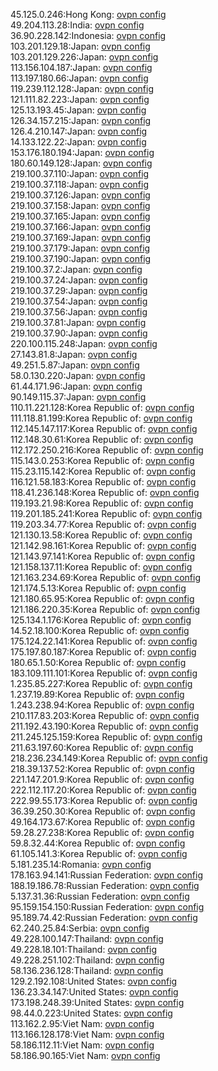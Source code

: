 45.125.0.246:Hong Kong: [ovpn config](vpn/45_125_0_246.ovpn)  
49.204.113.28:India: [ovpn config](vpn/49_204_113_28.ovpn)  
36.90.228.142:Indonesia: [ovpn config](vpn/36_90_228_142.ovpn)  
103.201.129.18:Japan: [ovpn config](vpn/103_201_129_18.ovpn)  
103.201.129.226:Japan: [ovpn config](vpn/103_201_129_226.ovpn)  
113.156.104.187:Japan: [ovpn config](vpn/113_156_104_187.ovpn)  
113.197.180.66:Japan: [ovpn config](vpn/113_197_180_66.ovpn)  
119.239.112.128:Japan: [ovpn config](vpn/119_239_112_128.ovpn)  
121.111.82.223:Japan: [ovpn config](vpn/121_111_82_223.ovpn)  
125.13.193.45:Japan: [ovpn config](vpn/125_13_193_45.ovpn)  
126.34.157.215:Japan: [ovpn config](vpn/126_34_157_215.ovpn)  
126.4.210.147:Japan: [ovpn config](vpn/126_4_210_147.ovpn)  
14.133.122.22:Japan: [ovpn config](vpn/14_133_122_22.ovpn)  
153.176.180.194:Japan: [ovpn config](vpn/153_176_180_194.ovpn)  
180.60.149.128:Japan: [ovpn config](vpn/180_60_149_128.ovpn)  
219.100.37.110:Japan: [ovpn config](vpn/219_100_37_110.ovpn)  
219.100.37.118:Japan: [ovpn config](vpn/219_100_37_118.ovpn)  
219.100.37.126:Japan: [ovpn config](vpn/219_100_37_126.ovpn)  
219.100.37.158:Japan: [ovpn config](vpn/219_100_37_158.ovpn)  
219.100.37.165:Japan: [ovpn config](vpn/219_100_37_165.ovpn)  
219.100.37.166:Japan: [ovpn config](vpn/219_100_37_166.ovpn)  
219.100.37.169:Japan: [ovpn config](vpn/219_100_37_169.ovpn)  
219.100.37.179:Japan: [ovpn config](vpn/219_100_37_179.ovpn)  
219.100.37.190:Japan: [ovpn config](vpn/219_100_37_190.ovpn)  
219.100.37.2:Japan: [ovpn config](vpn/219_100_37_2.ovpn)  
219.100.37.24:Japan: [ovpn config](vpn/219_100_37_24.ovpn)  
219.100.37.29:Japan: [ovpn config](vpn/219_100_37_29.ovpn)  
219.100.37.54:Japan: [ovpn config](vpn/219_100_37_54.ovpn)  
219.100.37.56:Japan: [ovpn config](vpn/219_100_37_56.ovpn)  
219.100.37.81:Japan: [ovpn config](vpn/219_100_37_81.ovpn)  
219.100.37.90:Japan: [ovpn config](vpn/219_100_37_90.ovpn)  
220.100.115.248:Japan: [ovpn config](vpn/220_100_115_248.ovpn)  
27.143.81.8:Japan: [ovpn config](vpn/27_143_81_8.ovpn)  
49.251.5.87:Japan: [ovpn config](vpn/49_251_5_87.ovpn)  
58.0.130.220:Japan: [ovpn config](vpn/58_0_130_220.ovpn)  
61.44.171.96:Japan: [ovpn config](vpn/61_44_171_96.ovpn)  
90.149.115.37:Japan: [ovpn config](vpn/90_149_115_37.ovpn)  
110.11.221.128:Korea Republic of: [ovpn config](vpn/110_11_221_128.ovpn)  
111.118.81.199:Korea Republic of: [ovpn config](vpn/111_118_81_199.ovpn)  
112.145.147.117:Korea Republic of: [ovpn config](vpn/112_145_147_117.ovpn)  
112.148.30.61:Korea Republic of: [ovpn config](vpn/112_148_30_61.ovpn)  
112.172.250.216:Korea Republic of: [ovpn config](vpn/112_172_250_216.ovpn)  
115.143.0.253:Korea Republic of: [ovpn config](vpn/115_143_0_253.ovpn)  
115.23.115.142:Korea Republic of: [ovpn config](vpn/115_23_115_142.ovpn)  
116.121.58.183:Korea Republic of: [ovpn config](vpn/116_121_58_183.ovpn)  
118.41.236.148:Korea Republic of: [ovpn config](vpn/118_41_236_148.ovpn)  
119.193.21.98:Korea Republic of: [ovpn config](vpn/119_193_21_98.ovpn)  
119.201.185.241:Korea Republic of: [ovpn config](vpn/119_201_185_241.ovpn)  
119.203.34.77:Korea Republic of: [ovpn config](vpn/119_203_34_77.ovpn)  
121.130.13.58:Korea Republic of: [ovpn config](vpn/121_130_13_58.ovpn)  
121.142.98.161:Korea Republic of: [ovpn config](vpn/121_142_98_161.ovpn)  
121.143.97.141:Korea Republic of: [ovpn config](vpn/121_143_97_141.ovpn)  
121.158.137.11:Korea Republic of: [ovpn config](vpn/121_158_137_11.ovpn)  
121.163.234.69:Korea Republic of: [ovpn config](vpn/121_163_234_69.ovpn)  
121.174.5.13:Korea Republic of: [ovpn config](vpn/121_174_5_13.ovpn)  
121.180.65.95:Korea Republic of: [ovpn config](vpn/121_180_65_95.ovpn)  
121.186.220.35:Korea Republic of: [ovpn config](vpn/121_186_220_35.ovpn)  
125.134.1.176:Korea Republic of: [ovpn config](vpn/125_134_1_176.ovpn)  
14.52.18.100:Korea Republic of: [ovpn config](vpn/14_52_18_100.ovpn)  
175.124.22.141:Korea Republic of: [ovpn config](vpn/175_124_22_141.ovpn)  
175.197.80.187:Korea Republic of: [ovpn config](vpn/175_197_80_187.ovpn)  
180.65.1.50:Korea Republic of: [ovpn config](vpn/180_65_1_50.ovpn)  
183.109.111.101:Korea Republic of: [ovpn config](vpn/183_109_111_101.ovpn)  
1.235.85.227:Korea Republic of: [ovpn config](vpn/1_235_85_227.ovpn)  
1.237.19.89:Korea Republic of: [ovpn config](vpn/1_237_19_89.ovpn)  
1.243.238.94:Korea Republic of: [ovpn config](vpn/1_243_238_94.ovpn)  
210.117.83.203:Korea Republic of: [ovpn config](vpn/210_117_83_203.ovpn)  
211.192.43.190:Korea Republic of: [ovpn config](vpn/211_192_43_190.ovpn)  
211.245.125.159:Korea Republic of: [ovpn config](vpn/211_245_125_159.ovpn)  
211.63.197.60:Korea Republic of: [ovpn config](vpn/211_63_197_60.ovpn)  
218.236.234.149:Korea Republic of: [ovpn config](vpn/218_236_234_149.ovpn)  
218.39.137.52:Korea Republic of: [ovpn config](vpn/218_39_137_52.ovpn)  
221.147.201.9:Korea Republic of: [ovpn config](vpn/221_147_201_9.ovpn)  
222.112.117.20:Korea Republic of: [ovpn config](vpn/222_112_117_20.ovpn)  
222.99.55.173:Korea Republic of: [ovpn config](vpn/222_99_55_173.ovpn)  
36.39.250.30:Korea Republic of: [ovpn config](vpn/36_39_250_30.ovpn)  
49.164.173.67:Korea Republic of: [ovpn config](vpn/49_164_173_67.ovpn)  
59.28.27.238:Korea Republic of: [ovpn config](vpn/59_28_27_238.ovpn)  
59.8.32.44:Korea Republic of: [ovpn config](vpn/59_8_32_44.ovpn)  
61.105.141.3:Korea Republic of: [ovpn config](vpn/61_105_141_3.ovpn)  
5.181.235.14:Romania: [ovpn config](vpn/5_181_235_14.ovpn)  
178.163.94.141:Russian Federation: [ovpn config](vpn/178_163_94_141.ovpn)  
188.19.186.78:Russian Federation: [ovpn config](vpn/188_19_186_78.ovpn)  
5.137.31.36:Russian Federation: [ovpn config](vpn/5_137_31_36.ovpn)  
95.159.154.150:Russian Federation: [ovpn config](vpn/95_159_154_150.ovpn)  
95.189.74.42:Russian Federation: [ovpn config](vpn/95_189_74_42.ovpn)  
62.240.25.84:Serbia: [ovpn config](vpn/62_240_25_84.ovpn)  
49.228.100.147:Thailand: [ovpn config](vpn/49_228_100_147.ovpn)  
49.228.18.101:Thailand: [ovpn config](vpn/49_228_18_101.ovpn)  
49.228.251.102:Thailand: [ovpn config](vpn/49_228_251_102.ovpn)  
58.136.236.128:Thailand: [ovpn config](vpn/58_136_236_128.ovpn)  
129.2.192.108:United States: [ovpn config](vpn/129_2_192_108.ovpn)  
136.23.34.147:United States: [ovpn config](vpn/136_23_34_147.ovpn)  
173.198.248.39:United States: [ovpn config](vpn/173_198_248_39.ovpn)  
98.44.0.223:United States: [ovpn config](vpn/98_44_0_223.ovpn)  
113.162.2.95:Viet Nam: [ovpn config](vpn/113_162_2_95.ovpn)  
113.166.128.178:Viet Nam: [ovpn config](vpn/113_166_128_178.ovpn)  
58.186.112.11:Viet Nam: [ovpn config](vpn/58_186_112_11.ovpn)  
58.186.90.165:Viet Nam: [ovpn config](vpn/58_186_90_165.ovpn)  
